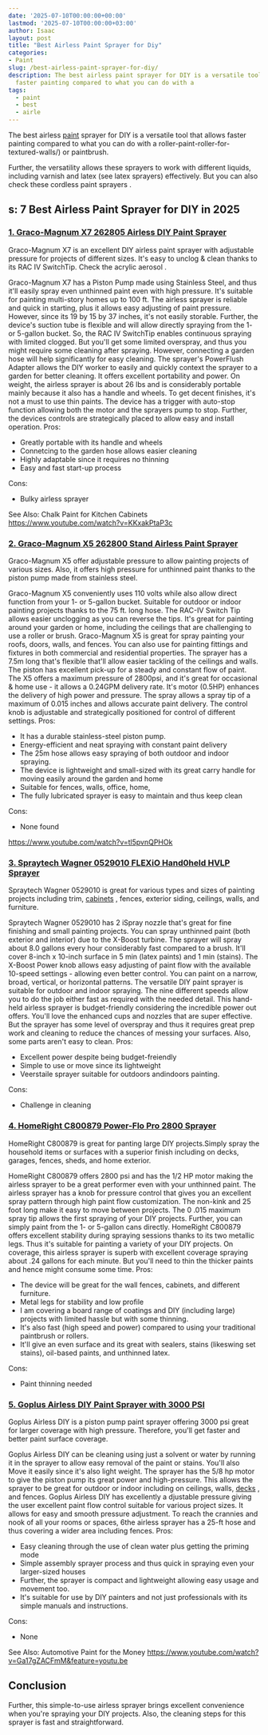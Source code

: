 ```yaml
---
date: '2025-07-10T00:00:00+00:00'
lastmod: '2025-07-10T00:00:00+03:00'
author: Isaac
layout: post
title: "Best Airless Paint Sprayer for Diy"
categories:
- Paint
slug: /best-airless-paint-sprayer-for-diy/
description: The best airless paint sprayer for DIY is a versatile tool that allows
  faster painting compared to what you can do with a
tags: 
  - paint
  - best
  - airle
---
```

The best airless [paint](/posts/best-airless-paint-sprayer-for-cabinets/) sprayer for DIY is a versatile tool that allows faster painting compared to what you can do with a
roller-paint-roller-for-textured-walls/)
or paintbrush.

Further, the versatility allows these sprayers to work with different liquids, including varnish and latex (see latex sprayers) effectively. But you can also check these
cordless paint sprayers
.
## s: 7 Best Airless Paint Sprayer for DIY in 2025
### [1. Graco-Magnum X7 262805 Airless DIY Paint Sprayer](https://www.amazon.com/dp/B0026SSW8G/?tag=p-policy-20)
Graco-Magnum X7 is an excellent DIY airless paint sprayer with
adjustable pressure for projects of different sizes. It's easy to unclog & clean thanks to its RAC IV SwitchTip. Check the
acrylic aerosol
.

Graco-Magnum X7 has a
Piston Pump made using Stainless Steel, and thus it'll easily spray even unthinned paint even with high pressure. It's suitable for painting multi-story homes up to
100 ft.
The airless sprayer is reliable and quick in starting, plus it allows easy adjusting of paint pressure. However, since its 19 by 15 by 37 inches, it's not easily storable.
Further, the device's
suction tube is flexible and will allow directly spraying from the 1- or 5-gallon bucket. So, the
RAC IV SwitchTip
enables continuous spraying with limited
clogged.
But you'll get some limited overspray, and thus you might require some cleaning after spraying. However, connecting a garden hose will help significantly for easy cleaning.
The sprayer's
PowerFlush Adapter allows the DIY worker to easily and quickly context the sprayer to a garden for better cleaning. It offers excellent portability and power.
On weight, the airless sprayer is about 26 lbs and is considerably portable mainly because it also has a handle and wheels. To get decent finishes, it's not a must to use thin paints.
The device has a trigger with auto-stop function allowing both the motor and the sprayers pump to stop. Further, the devices controls are strategically placed to allow easy and install operation.
Pros:
- Greatly portable with its handle and wheels
- Connetcing to the garden hose allows easier cleaning
- Highly adaptable since it requires no thinning
- Easy and fast start-up process

Cons:
- Bulky airless sprayer

See Also:
Chalk Paint for Kitchen Cabinets
https://www.youtube.com/watch?v=KKxakPtaP3c
### [2. Graco-Magnum X5 262800 Stand Airless Paint Sprayer](https://www.amazon.com/dp/B0026SR0FW/?tag=p-policy-20)
Graco-Magnum X5 offer
adjustable pressure to allow painting projects of various sizes. Also, it offers high pressure for unthinned paint thanks to the piston pump made from stainless steel.

Graco-Magnum X5 conveniently uses 110 volts while also allow direct function from your
1- or 5-gallon bucket. Suitable for outdoor or indoor painting projects thanks to the
75 ft. long hose.
The
RAC-IV Switch Tip allows easier unclogging as you can reverse the tips. It's great for painting around your garden or home, including the ceilings that are challenging to use a roller or brush.
Graco-Magnum X5 is great for spray painting your roofs, doors, walls, and fences. You can also use for painting fittings and fixtures in both commercial and residential properties.
The sprayer has a 7.5m long that's flexible that'll allow easier tackling of the ceilings and walls. The piston has excellent pick-up for a steady and constant flow of paint.
The X5 offers a maximum pressure of 2800psi, and it's great for occasional & home use - it allows a 0.24GPM delivery rate. It's motor (0.5HP) enhances the delivery of high power and pressure.
The spray allows a spray tip of a maximum of 0.015 inches and allows accurate paint delivery. The control knob is adjustable and strategically positioned for control of different settings.
Pros:
- It has a durable stainless-steel piston pump.
- Energy-efficient and neat spraying with constant paint delivery
- The 25m hose allows easy spraying of both outdoor and indoor spraying.
- The device is lightweight and small-sized with its great carry handle for moving easily around the garden and home
- Suitable for fences, walls, office, home,
- The fully lubricated sprayer is easy to maintain and thus keep clean

Cons:
- None found

https://www.youtube.com/watch?v=tl5pvnQPHOk
### [3. Spraytech Wagner 0529010 FLEXiO Hand0held HVLP Sprayer](https://www.amazon.com/dp/B00FBP4QT0/?tag=p-policy-20)
Spraytech Wagner 0529010 is great for various types and sizes of painting projects including
trim,
[cabinets](https://pestpolicy.com/best-airless-paint-sprayer-for-cabinets/)
, fences, exterior siding, ceilings, walls, and furniture.

Spraytech Wagner 0529010 has 2
iSpray nozzle that's great for
fine finishing and small painting projects. You can spray
unthinned paint (both exterior and interior) due to the
X-Boost turbine.
The sprayer will spray about
8.0 gallons every hour considerably fast compared to a brush. It'll cover
8-inch x 10-inch surface in 5 min (latex paints) and 1 min (stains).
The
X-Boost Power knob allows easy adjusting of paint flow with the available 10-speed settings - allowing even better control. You can paint on a narrow, broad, vertical, or
horizontal patterns.
The versatile DIY paint sprayer is suitable for outdoor and indoor spraying. The nine different speeds allow you to do the job either fast as required with the needed detail.
This hand-held airless sprayer is budget-friendly considering the incredible power out offers. You'll love the enhanced cups and nozzles that are super effective.
But the sprayer has some level of overspray and thus it requires great prep work and cleaning to reduce the chances of messing your surfaces. Also, some parts aren't easy to clean.
Pros:
- Excellent power despite being budget-freiendly
- Simple to use or move since its lightweight
- Veerstaile sprayer suitable for outdoors andindoors painting.

Cons:
- Challenge in cleaning

### [4. HomeRight C800879 Power-Flo Pro 2800 Sprayer](https://www.amazon.com/dp/B008HP25IK/?tag=p-policy-20)
HomeRight C800879 is great for panting large DIY projects.Simply spray the household items or surfaces with a superior finish including on
decks, garages, fences, sheds, and home exterior.

HomeRight C800879 offers
2800 psi and
has the
1/2 HP motor making the
airless sprayer to be
a great performer even with your
unthinned paint.
The airless sprayer has a
knob for pressure control that
gives you an excellent spray
pattern through high paint flow customization. The
non-kink and 25 foot long make it easy to move between projects.
The 0
.015 maximum spray tip allows the first spraying of your DIY projects. Further, you can simply paint from the
1- or 5-gallon cans directly.
HomeRight C800879 offers excellent stability during spraying sessions thanks to its two metallic legs. Thus it's suitable for painting a variety of your DIY projects.
On coverage, this airless sprayer is superb with excellent coverage spraying about .24 gallons for each minute. But you'll need to thin the thicker paints and hence might consume some time.
Pros:
- The device will be great for the wall fences, cabinets, and different furniture.
- Metal legs for stability and low profile
- I am covering a board range of coatings and DIY (including large) projects with limited hassle but with some thinning.
- It's also fast (high speed and power) compared to using your traditional paintbrush or rollers.
- It'll give an even surface and its great with sealers, stains (likeswing set stains), oil-based paints, and unthinned latex.

Cons:
- Paint thinning needed

### [5. Goplus Airless DIY Paint Sprayer with 3000 PSI](https://www.amazon.com/dp/B07CQDYC1P/?tag=p-policy-20)
Goplus Airless DIY is a
piston pump paint sprayer offering 3000 psi great for larger coverage with high pressure. Therefore, you'll get faster and better paint surface coverage.

Goplus Airless DIY can be cleaning using just a solvent or water by running it in the sprayer to allow easy removal of the paint or stains. You'll also Move it easily since it's also
light weight.
The sprayer has the 5/8 hp motor to give the piston pump its great power and high-pressure. This allows the sprayer to be great for outdoor or indoor including on ceilings, walls,
[decks](https://pestpolicy.com/best-deck-stain-for-pressure-treated-wood/)
, and fences.
Goplus Airless DIY has excellently a
djustable pressure giving the user excellent
paint flow
control suitable for various project sizes. It allows for easy and smooth pressure adjustment.
To reach the crannies and nook of all your rooms or spaces, 6the airless sprayer has a 25-ft hose and thus covering a wider area including fences.
Pros:
- Easy cleaning through the use of clean water plus getting the priming mode
- Simple assembly sprayer process and thus quick in spraying even your larger-sized houses
- Further, the sprayer is compact and lightweight allowing easy usage and movement too.
- It's suitable for use by DIY painters and not just professionals with its simple manuals and instructions.

Cons:
- None

See Also:
Automotive Paint for the Money
https://www.youtube.com/watch?v=Ga17gZACFmM&feature=youtu.be
## Conclusion
Further, this simple-to-use airless sprayer brings excellent convenience when you're spraying your DIY projects. Also, the cleaning steps for this sprayer is fast and straightforward.
